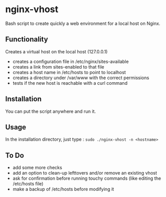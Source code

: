 # nginx-vhost
Bash script to create quickly a web environment for a local host on Nginx.

## Functionality
Creates a virtual host on the local host (127.0.0.1)
- creates a configuration file in /etc/nginx/sites-available
- creates a link from sites-enabled to that file
- creates a host name in /etc/hosts to point to localhost
- creates a directory under /var/www with the correct permissions
- tests if the new host is reachable with a curl command

## Installation
You can put the script anywhere and run it.

## Usage
In the installation directory, just type :
`sudo ./nginx-vhost -n <hostname>`

## To Do
- add some more checks
- add an option to clean-up lefttovers and/or remove an existing vhost
- ask for confirmation before running touchy commands (like editing the /etc/hosts file)
- make a backup of /etc/hosts before modifying it

